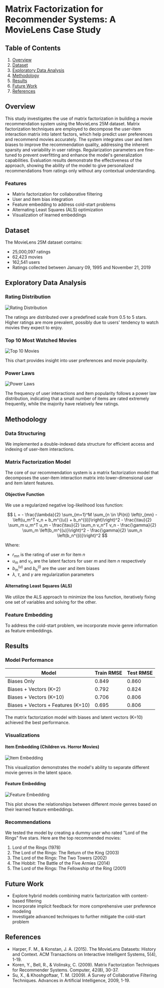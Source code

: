 # Matrix Factorization for Recommender Systems: A MovieLens Case Study

## Table of Contents
1. [Overview](#overview)
2. [Dataset](#dataset)
3. [Exploratory Data Analysis](#exploratory-data-analysis)
4. [Methodology](#methodology)
5. [Results](#results)
6. [Future Work](#future-work)
7. [References](#references)

## Overview

This study investigates the use of matrix factorization in building a movie recommendation system using the MovieLens 25M dataset. Matrix factorization techniques are employed to decompose the user-item interaction matrix into latent factors, which help predict user preferences and recommend movies accurately. The system integrates user and item biases to improve the recommendation quality, addressing the inherent sparsity and variability in user ratings. Regularization parameters are fine-tuned to prevent overfitting and enhance the model's generalization capabilities. Evaluation results demonstrate the effectiveness of the approach, showing the ability of the model to give personalized recommendations from ratings only without any contextual understanding.

### Features
- Matrix factorization for collaborative filtering
- User and item bias integration
- Feature embedding to address cold-start problems
- Alternating Least Squares (ALS) optimization
- Visualization of learned embeddings

## Dataset

The MovieLens 25M dataset contains:
- 25,000,097 ratings
- 62,423 movies
- 162,541 users
- Ratings collected between January 09, 1995 and November 21, 2019

## Exploratory Data Analysis

### Rating Distribution
![Rating Distribution](https://github.com/user-attachments/assets/f53a99ad-d17b-4cf9-8a1d-ce35a84165b3)

The ratings are distributed over a predefined scale from 0.5 to 5 stars. Higher ratings are more prevalent, possibly due to users' tendency to watch movies they expect to enjoy.

### Top 10 Most Watched Movies
![Top 10 Movies](https://github.com/user-attachments/assets/190d3d3b-3c02-4923-a68e-c41eeafce809)


This chart provides insight into user preferences and movie popularity.

### Power Laws
![Power Laws](https://github.com/user-attachments/assets/d783a28e-b445-4e37-98b4-e462b321d099)


The frequency of user interactions and item popularity follows a power law distribution, indicating that a small number of items are rated extremely frequently, while the majority have relatively few ratings.

## Methodology

### Data Structuring
We implemented a double-indexed data structure for efficient access and indexing of user-item interactions.

### Matrix Factorization Model
The core of our recommendation system is a matrix factorization model that decomposes the user-item interaction matrix into lower-dimensional user and item latent features.

#### Objective Function
We use a regularized negative log-likelihood loss function:

$$
L = - \frac{\lambda}{2} \sum_{m=1}^M \sum_{n \in \Pi(n)} \left(r_{mn} - \left(u_m^T v_n + b_m^{(u)} + b_n^{(i)}\right)\right)^2 - \frac{\tau}{2} \sum_m u_m^T u_m - \frac{\tau}{2} \sum_n v_n^T v_n - \frac{\gamma}{2} \sum_m \left(b_m^{(u)}\right)^2 - \frac{\gamma}{2} \sum_n \left(b_n^{(i)}\right)^2
$$

Where:
- $r_{mn}$ is the rating of user $m$ for item $n$
- $u_m$ and $v_n$ are the latent factors for user $m$ and item $n$ respectively
- $b_m^{(u)}$ and $b_n^{(i)}$ are the user and item biases
- $\lambda$, $\tau$, and $\gamma$ are regularization parameters

#### Alternating Least Squares (ALS)
We utilize the ALS approach to minimize the loss function, iteratively fixing one set of variables and solving for the other.

### Feature Embedding
To address the cold-start problem, we incorporate movie genre information as feature embeddings.

## Results

### Model Performance

| Model                            | Train RMSE | Test RMSE |
|----------------------------------|------------|-----------|
| Biases Only                      | 0.849      | 0.860     |
| Biases + Vectors (K=2)           | 0.792      | 0.824     |
| Biases + Vectors (K=10)          | 0.706      | 0.806     |
| Biases + Vectors + Features (K=10)| 0.695      | 0.806     |

The matrix factorization model with biases and latent vectors (K=10) achieved the best performance.

### Visualizations

#### Item Embedding (Children vs. Horror Movies)
![Item Embedding](https://github.com/user-attachments/assets/1fa285fa-b779-40da-850e-f6ae51d7acce)


This visualization demonstrates the model's ability to separate different movie genres in the latent space.

#### Feature Embedding
![Feature Embedding](https://github.com/user-attachments/assets/c63ea71c-ad31-46e2-ad1c-4f89c72a2df1)

This plot shows the relationships between different movie genres based on their learned feature embeddings.

### Recommendations
We tested the model by creating a dummy user who rated "Lord of the Rings" five stars. Here are the top recommended movies:

1. Lord of the Rings (1978)
2. The Lord of the Rings: The Return of the King (2003)
3. The Lord of the Rings: The Two Towers (2002)
4. The Hobbit: The Battle of the Five Armies (2014)
5. The Lord of the Rings: The Fellowship of the Ring (2001)

## Future Work

- Explore hybrid models combining matrix factorization with content-based filtering
- Incorporate implicit feedback for more comprehensive user preference modeling
- Investigate advanced techniques to further mitigate the cold-start problem

## References

- Harper, F. M., & Konstan, J. A. (2015). The MovieLens Datasets: History and Context. ACM Transactions on Interactive Intelligent Systems, 5(4), 1-19.
- Koren, Y., Bell, R., & Volinsky, C. (2009). Matrix Factorization Techniques for Recommender Systems. Computer, 42(8), 30-37.
- Su, X., & Khoshgoftaar, T. M. (2009). A Survey of Collaborative Filtering Techniques. Advances in Artificial Intelligence, 2009, 1-19.
